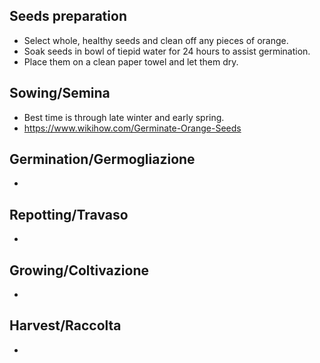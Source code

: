 ## Seeds preparation
- Select whole, healthy seeds and clean off any pieces of orange.
- Soak seeds in bowl of tiepid water for 24 hours to assist germination.
- Place them on a clean paper towel and let them dry.

## Sowing/Semina
- Best time is through late winter and early spring. 
- https://www.wikihow.com/Germinate-Orange-Seeds

## Germination/Germogliazione
- 

## Repotting/Travaso
- 

## Growing/Coltivazione
- 

## Harvest/Raccolta
- 
